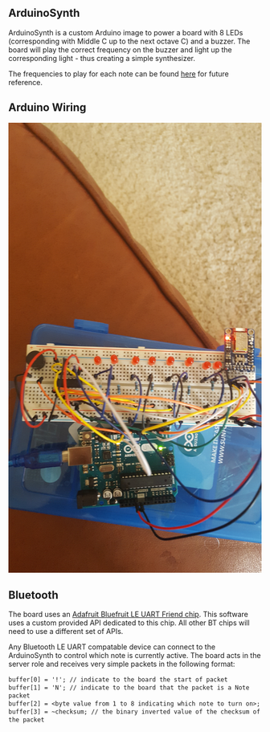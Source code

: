 ## ArduinoSynth

ArduinoSynth is a custom Arduino image to power a board with 8 LEDs (corresponding with Middle C up to the next octave C) and a buzzer. The board will play the correct frequency on the buzzer and light up the corresponding light - thus creating a simple synthesizer.

The frequencies to play for each note can be found [here](http://www.phy.mtu.edu/~suits/notefreqs.html) for future reference.

## Arduino Wiring

![Arduino Wiring](wiring.jpg)

## Bluetooth

The board uses an [Adafruit Bluefruit LE UART Friend chip](https://learn.adafruit.com/introducing-the-adafruit-bluefruit-le-uart-friend/introduction). This software uses a custom provided API dedicated to this chip. All other BT chips will need to use a different set of APIs.

Any Bluetooth LE UART compatable device can connect to the ArduinoSynth to control which note is currently active. The board acts in the server role and receives very simple packets in the following format:

```
buffer[0] = '!'; // indicate to the board the start of packet
buffer[1] = 'N'; // indicate to the board that the packet is a Note packet
buffer[2] = <byte value from 1 to 8 indicating which note to turn on>;
buffer[3] = ~checksum; // the binary inverted value of the checksum of the packet
